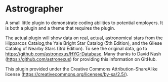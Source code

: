# Astrographer #

A small little plugin to demonstrate coding abilities to potential employers. It is both a plugin and a theme that requires the plugin. 

The actual plugin will show data on real, actual, astronomical stars from the Hipparcos Catalog,the Yale Bright Star Catalog (5th Edition), and the Gliese Catalog of Nearby Stars (3rd Edition). To see the original data, go to https://github.com/astronexus/HYG-Database. Many thanks to David Nash (https://github.com/astronexus) for providing this information on GitHub.

This plugin provided under the Creative Commons Attribution-ShareAlike license (https://creativecommons.org/licenses/by-sa/2.5/).
